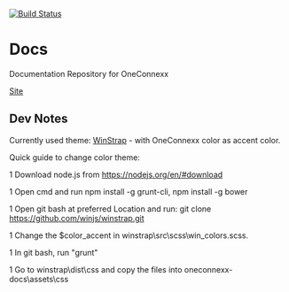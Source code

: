 [![Build Status](https://travis-ci.org/Sevitec/oneoffixx-docs.svg?branch=gh-pages)](https://travis-ci.org/Sevitec/oneoffixx-docs)

# Docs
Documentation Repository for OneConnexx

[Site](http://docs.oneconnexx.com)

## Dev Notes

Currently used theme: [WinStrap](https://github.com/winjs/winstrap) - with OneConnexx color as accent color.

Quick guide to change color theme:

1 Download node.js from https://nodejs.org/en/#download

1 Open cmd and run npm install -g grunt-cli, npm install -g bower

1 Open git bash at preferred Location and run: git clone https://github.com/winjs/winstrap.git

1 Change the $color_accent in winstrap\src\scss\win\_colors.scss.

1 In git bash, run "grunt"

1 Go to winstrap\dist\css and copy the files into oneconnexx-docs\assets\css

